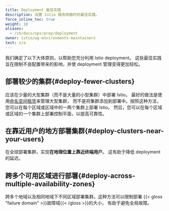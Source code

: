 ```yaml
---
title: Deployment 最佳实践
description: 设置 Istio 服务网格时的最佳实践。
force_inline_toc: true
weight: 10
aliases:
  - /zh/docs/ops/prep/deployment
owner: istio/wg-environments-maintainers
test: n/a
---
```


我们确定了以下大体原则，以帮助您充分利用 Istio deployment。
这些最佳实践旨在限制不良配置带来的影响，并使 deployment 管理变得更加轻松。

## 部署较少的集群{#deploy-fewer-clusters}

应该在少量的大型集群（而不是大量的小型集群）中部署 Istio。
最好的做法是使用[命名空间租赁](/zh/docs/ops/deployment/deployment-models/#namespace-tenancy)来管理大型集群，
而不是将集群添加到部署中。按照这种方法，您可以在每个区域或区域中的一两个集群上部署 Istio。
然后，您可以在每个区域或区域的一个集群上部署控制平面，以提高可靠性。

## 在靠近用户的地方部署集群{#deploy-clusters-near-your-users}

在全球部署集群，实现**在地理位置上靠近终端用户**。
这有助于降低 deployment 的延迟。

## 跨多个可用区域进行部署{#deploy-across-multiple-availability-zones}

跨多个地域以及相同地域下不同区域部署集群。这种方法可以限制部署
{{< gloss "failure domain" >}}故障域{{< /gloss >}}的大小，
有助于避免全局故障。
